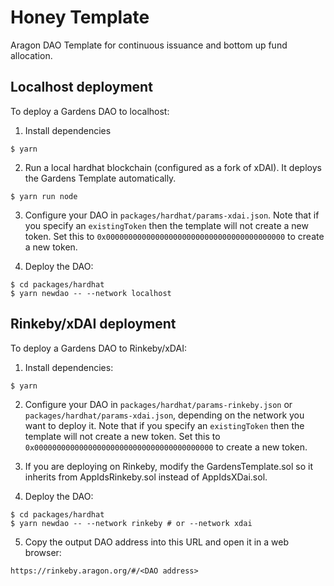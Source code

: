 # Honey Template

Aragon DAO Template for continuous issuance and bottom up fund allocation.

## Localhost deployment

To deploy a Gardens DAO to localhost:

1. Install dependencies

```
$ yarn
```

2. Run a local hardhat blockchain (configured as a fork of xDAI). It deploys the Gardens Template automatically.

```
$ yarn run node
```

3. Configure your DAO in `packages/hardhat/params-xdai.json`.
   Note that if you specify an `existingToken` then the template will not create a new token.
   Set this to `0x0000000000000000000000000000000000000000` to create a new token.

4. Deploy the DAO:

```
$ cd packages/hardhat
$ yarn newdao -- --network localhost
```

## Rinkeby/xDAI deployment

To deploy a Gardens DAO to Rinkeby/xDAI:

1. Install dependencies:

```
$ yarn
```

2. Configure your DAO in `packages/hardhat/params-rinkeby.json` or `packages/hardhat/params-xdai.json`, depending on the network you want to deploy it.
   Note that if you specify an `existingToken` then the template will not create a new token.
   Set this to `0x0000000000000000000000000000000000000000` to create a new token.

3. If you are deploying on Rinkeby, modify the GardensTemplate.sol so it inherits from AppIdsRinkeby.sol instead of AppIdsXDai.sol.

4. Deploy the DAO:

```
$ cd packages/hardhat
$ yarn newdao -- --network rinkeby # or --network xdai
```

5. Copy the output DAO address into this URL and open it in a web browser:

```
https://rinkeby.aragon.org/#/<DAO address>
```
